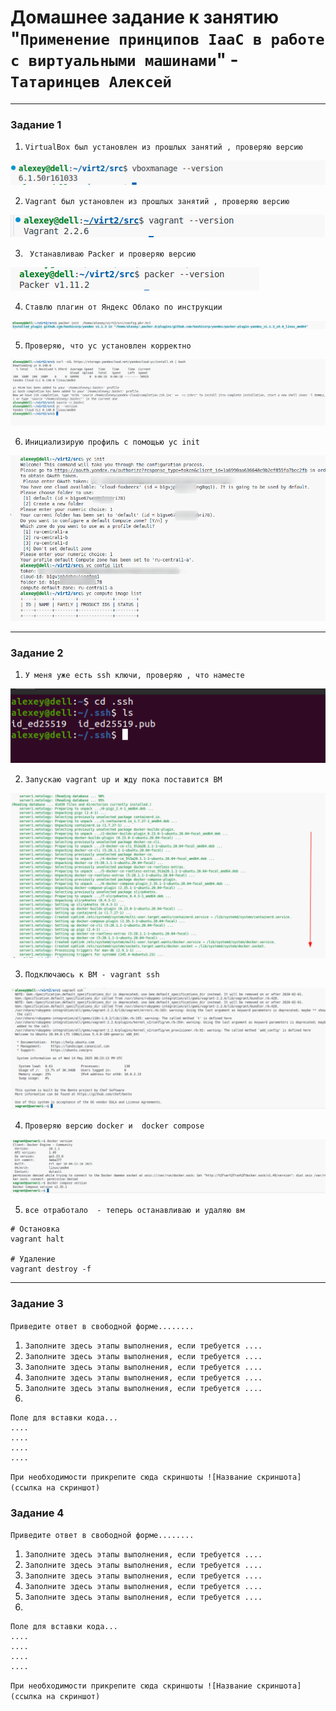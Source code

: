 # Домашнее задание к занятию "`Применение принципов IaaC в работе с виртуальными машинами`" - `Татаринцев Алексей`

   ---

### Задание 1


1. `VirtualBox был установлен из прошлых занятий , проверяю версию`

![1](https://github.com/Foxbeerxxx/virt2/blob/main/img/img1.png)

2. `Vagrant был установлен из прошлых занятий , проверяю версию`

![2](https://github.com/Foxbeerxxx/virt2/blob/main/img/img2.png)

3. ` Устанавливаю Packer и проверяю версию`

![3](https://github.com/Foxbeerxxx/virt2/blob/main/img/img3.png)

4. `Ставлю плагин от Яндекс Облако по инструкции`

![4](https://github.com/Foxbeerxxx/virt2/blob/main/img/img4.png)

5. `Проверяю, что yc установлен корректно`

![5](https://github.com/Foxbeerxxx/virt2/blob/main/img/img5.png)

6. `Инициализирую профиль с помощью yc init`

![6](https://github.com/Foxbeerxxx/virt2/blob/main/img/img6.png)


---

### Задание 2



1. `У меня уже есть ssh ключи, проверяю , что наместе`

![61](https://github.com/Foxbeerxxx/virt2/blob/main/img/img61.png)

2. `Запускаю vagrant up и жду пока поставится ВМ`

![7](https://github.com/Foxbeerxxx/virt2/blob/main/img/img7.png)

3. `Подключаюсь к ВМ - vagrant ssh`

![8](https://github.com/Foxbeerxxx/virt2/blob/main/img/img8.png)

4. `Проверяю версию docker и  docker compose`

![9](https://github.com/Foxbeerxxx/virt2/blob/main/img/img9.png)


5. `все отработало  - теперь останавливаю и удаляю вм`

```
# Остановка
vagrant halt

# Удаление
vagrant destroy -f

```

---

### Задание 3

`Приведите ответ в свободной форме........`

1. `Заполните здесь этапы выполнения, если требуется ....`
2. `Заполните здесь этапы выполнения, если требуется ....`
3. `Заполните здесь этапы выполнения, если требуется ....`
4. `Заполните здесь этапы выполнения, если требуется ....`
5. `Заполните здесь этапы выполнения, если требуется ....`
6. 

```
Поле для вставки кода...
....
....
....
....
```

`При необходимости прикрепитe сюда скриншоты
![Название скриншота](ссылка на скриншот)`

### Задание 4

`Приведите ответ в свободной форме........`

1. `Заполните здесь этапы выполнения, если требуется ....`
2. `Заполните здесь этапы выполнения, если требуется ....`
3. `Заполните здесь этапы выполнения, если требуется ....`
4. `Заполните здесь этапы выполнения, если требуется ....`
5. `Заполните здесь этапы выполнения, если требуется ....`
6. 

```
Поле для вставки кода...
....
....
....
....
```

`При необходимости прикрепитe сюда скриншоты
![Название скриншота](ссылка на скриншот)`
